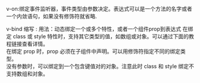 v-on:绑定事件监听器，事件类型由参数决定。表达式可以是一个方法的名字或者一个内敛语句，如果没有修饰符就省略.












v-bind
缩写 :
用法：动态绑定一个或多个特性，或者一个组件prop到表达式
在绑定 class 或 style 特性时，支持其它类型的值，如数组或对象。可以通过下面的教程链接查看详情。  
在绑定 prop 时，prop 必须在子组件中声明。可以用修饰符指定不同的绑定类型。  
没有参数时，可以绑定到一个包含键值对的对象。注意此时 class 和 style 绑定不支持数组和对象。  
